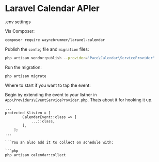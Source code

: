 # Laravel Calendar APIer

.env settings

Via Composer:

```bash
composer require waynebrummer/laravel-calendar
```

Publish the `config` file and `migration` files:

```bash
php artisan vendor:publish --provider="Pace\Calendar\ServiceProvider"
```

Run the migration:

```bash
php artisan migrate
```

Where to start if you want to tap the event:

Begin by extending the event to your listner in `App\Providers\EventServiceProvider.php`.
Thats about it for hooking it up.

```php\
...
protected $listen = [
        CalendarEvent::class => [
            ...::class,
        ],
    ];
...

```You an also add it to collect on schedule with:

```php
php artisan calendar:collect
```
